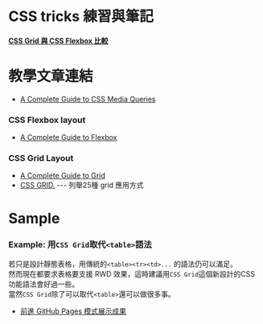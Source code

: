 # CSS tricks 練習與筆記

#### [CSS Grid 與 CSS Flexbox 比較](flex_vs_grid.md)

# 教學文章連結

* [A Complete Guide to CSS Media Queries](https://css-tricks.com/a-complete-guide-to-css-media-queries/)

### CSS Flexbox layout
* [A Complete Guide to Flexbox](https://css-tricks.com/snippets/css/a-guide-to-flexbox/) 

### CSS Grid Layout
* [A Complete Guide to Grid](https://css-tricks.com/snippets/css/complete-guide-grid/)
* [CSS GRID.](https://cssgrid.io/) --- 列舉25種 grid 應用方式

# Sample
### Example: 用`CSS Grid`取代`<table>`語法
若只是設計靜態表格，用傳統的`<table><tr><td>...` 的語法仍可以滿足。   
然而現在都要求表格要支援 RWD 效果，這時建議用`CSS Grid`這個新設計的CSS功能語法會好過一些。  
當然`CSS Grid`除了可以取代`<table>`還可以做很多事。   

* [前進 GitHub Pages 模式展示成果](https://relyky.github.io/css_practices/)
